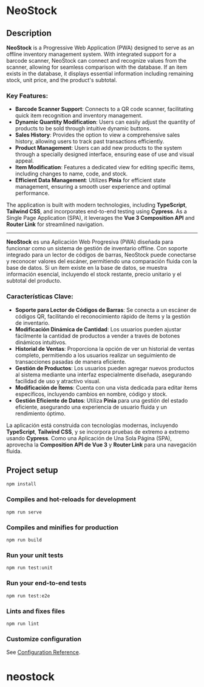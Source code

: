 # NeoStock

## Description

**NeoStock** is a Progressive Web Application (PWA) designed to serve as an offline inventory management system. With integrated support for a barcode scanner, NeoStock can connect and recognize values from the scanner, allowing for seamless comparison with the database. If an item exists in the database, it displays essential information including remaining stock, unit price, and the product's subtotal.

### Key Features:

- **Barcode Scanner Support**: Connects to a QR code scanner, facilitating quick item recognition and inventory management.
- **Dynamic Quantity Modification**: Users can easily adjust the quantity of products to be sold through intuitive dynamic buttons.
- **Sales History**: Provides the option to view a comprehensive sales history, allowing users to track past transactions efficiently.
- **Product Management**: Users can add new products to the system through a specially designed interface, ensuring ease of use and visual appeal.
- **Item Modification**: Features a dedicated view for editing specific items, including changes to name, code, and stock.
- **Efficient Data Management**: Utilizes **Pinia** for efficient state management, ensuring a smooth user experience and optimal performance.

The application is built with modern technologies, including **TypeScript**, **Tailwind CSS**, and incorporates end-to-end testing using **Cypress**. As a Single Page Application (SPA), it leverages the **Vue 3 Composition API** and **Router Link** for streamlined navigation.

---

**NeoStock** es una Aplicación Web Progresiva (PWA) diseñada para funcionar como un sistema de gestión de inventario offline. Con soporte integrado para un lector de códigos de barras, NeoStock puede conectarse y reconocer valores del escáner, permitiendo una comparación fluida con la base de datos. Si un ítem existe en la base de datos, se muestra información esencial, incluyendo el stock restante, precio unitario y el subtotal del producto.

### Características Clave:

- **Soporte para Lector de Códigos de Barras**: Se conecta a un escáner de códigos QR, facilitando el reconocimiento rápido de ítems y la gestión de inventario.
- **Modificación Dinámica de Cantidad**: Los usuarios pueden ajustar fácilmente la cantidad de productos a vender a través de botones dinámicos intuitivos.
- **Historial de Ventas**: Proporciona la opción de ver un historial de ventas completo, permitiendo a los usuarios realizar un seguimiento de transacciones pasadas de manera eficiente.
- **Gestión de Productos**: Los usuarios pueden agregar nuevos productos al sistema mediante una interfaz especialmente diseñada, asegurando facilidad de uso y atractivo visual.
- **Modificación de Ítems**: Cuenta con una vista dedicada para editar ítems específicos, incluyendo cambios en nombre, código y stock.
- **Gestión Eficiente de Datos**: Utiliza **Pinia** para una gestión del estado eficiente, asegurando una experiencia de usuario fluida y un rendimiento óptimo.

La aplicación está construida con tecnologías modernas, incluyendo **TypeScript**, **Tailwind CSS**, y se incorpora pruebas de extremo a extremo usando **Cypress**. Como una Aplicación de Una Sola Página (SPA), aprovecha la **Composition API de Vue 3** y **Router Link** para una navegación fluida.


## Project setup
```
npm install
```

### Compiles and hot-reloads for development
```
npm run serve
```

### Compiles and minifies for production
```
npm run build
```

### Run your unit tests
```
npm run test:unit
```

### Run your end-to-end tests
```
npm run test:e2e
```

### Lints and fixes files
```
npm run lint
```

### Customize configuration
See [Configuration Reference](https://cli.vuejs.org/config/).
# neostock
